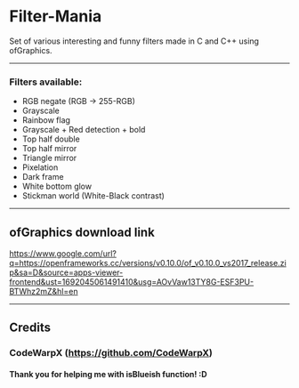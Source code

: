 # Filter-Mania
Set of various interesting and funny filters made in C and C++ using ofGraphics.
_______________________________________________________________________________________
### Filters available:
*  RGB negate (RGB -> 255-RGB)
*  Grayscale
*  Rainbow flag
*  Grayscale + Red detection + bold
*  Top half double
*  Top half mirror
*  Triangle mirror
*  Pixelation
*  Dark frame
*  White bottom glow
*  Stickman world (White-Black contrast)
_______________________________________________________________________________________
## ofGraphics download link
https://www.google.com/url?q=https://openframeworks.cc/versions/v0.10.0/of_v0.10.0_vs2017_release.zip&sa=D&source=apps-viewer-frontend&ust=1692045061491410&usg=AOvVaw13TY8G-ESF3PU-BTWhz2mZ&hl=en
_______________________________________________________________________________________
## Credits
### CodeWarpX (https://github.com/CodeWarpX)
#### Thank you for helping me with isBlueish function! :D
